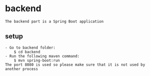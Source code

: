 # backend
	The backend part is a Spring Boot application

## setup

```
- Go to backend folder:
	$ cd backend
- Run the following maven command:
	$ mvn spring-boot:run
The port 8080 is used so please make sure that it is not used by another process
```